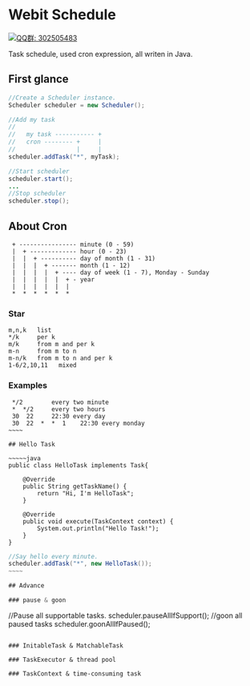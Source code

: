 Webit Schedule
==============
<a target="_blank" href="http://shang.qq.com/wpa/qunwpa?idkey=7be9d8a59a8533b7c2837bdc22295b4b47c65384eda323971cf5f3b9943ad9db"><img border="0" src="http://pub.idqqimg.com/wpa/images/group.png" alt="QQ群: 302505483" title="QQ群: 302505483"></a>

Task schedule, used cron expression, all writen in Java.

## First glance

~~~~~java
//Create a Scheduler instance.
Scheduler scheduler = new Scheduler();

//Add my task
//
//   my task ----------- +
//   cron -------- +     |  
//                 |     |  
scheduler.addTask("*", myTask);

//Start scheduler
scheduler.start();
...
//Stop scheduler
scheduler.stop();
~~~~~

## About Cron

~~~~~
 + ---------------- minute (0 - 59)
 |  + ------------- hour (0 - 23)
 |  |  + ---------- day of month (1 - 31)
 |  |  |  + ------- month (1 - 12)
 |  |  |  |  + ---- day of week (1 - 7), Monday - Sunday
 |  |  |  |  |  + - year
 |  |  |  |  |  |  
 *  *  *  *  *  *  
~~~~~
### Star

~~~~~
m,n,k   list
*/k     per k
m/k     from m and per k
m-n     from m to n
m-n/k   from m to n and per k
1-6/2,10,11   mixed
~~~~~

### Examples

~~~~~
 */2        every two minute
 *  */2     every two hours
 30  22     22:30 every day
 30  22  *  *  1    22:30 every monday
~~~~

## Hello Task

~~~~~java
public class HelloTask implements Task{

    @Override
    public String getTaskName() {
        return "Hi, I'm HelloTask";
    }

    @Override
    public void execute(TaskContext context) {
        System.out.println("Hello Task!");
    }
}
~~~~~
~~~~~java
//Say hello every minute.
scheduler.addTask("*", new HelloTask());
~~~~

## Advance

### pause & goon

~~~~~
//Pause all supportable tasks.
scheduler.pauseAllIfSupport();
//goon all paused tasks
scheduler.goonAllIfPaused();
~~~~~

### InitableTask & MatchableTask

### TaskExecutor & thread pool

### TaskContext & time-consuming task


